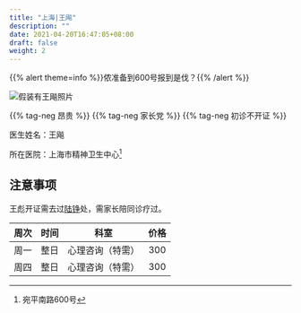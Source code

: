 ```yaml
---
title: "上海|王飚"
description: ""
date: 2021-04-20T16:47:05+08:00
draft: false
weight: 2
---
```


{{% alert theme=info %}}侬准备到600号报到是伐？{{% /alert %}}

![假装有王飚照片](images/doctor/wang-biao.jpg)

{{% tag-neg 昂贵 %}} {{% tag-neg 家长党 %}} {{% tag-neg 初诊不开证 %}}

医生姓名：王飚

所在医院：上海市精神卫生中心[^1]

## 注意事项

王彪开证需去过<a href="../lu-zheng/">陆铮</a>处，需家长陪同诊疗过。



| 周次 | 时间 | 科室 | 价格 |
| :---: | :---: | :---: | :---: |
| 周一 | 整日 | 心理咨询（特需） | 300 |
| 周四 | 整日 | 心理咨询（特需） | 300 |

[^1]:宛平南路600号
